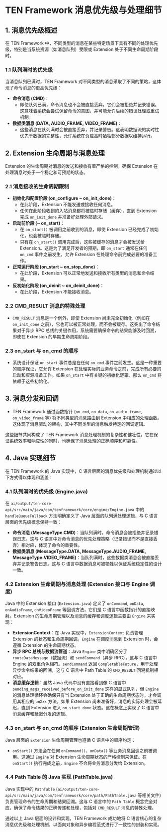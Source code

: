 # TEN Framework 消息优先级与处理细节

## 1. 消息优先级概述

在 TEN Framework 中，不同类型的消息在某些特定场景下具有不同的处理优先级，特别是当系统资源（如消息队列）受限或 Extension 处于不同生命周期阶段时。

### 1.1 队列满时的优先级

当消息队列已满时，TEN Framework 对不同类型的消息采取了不同的策略，这体现了命令消息的更高优先级：

- **命令消息 (CMD)**：
  - 即使队列已满，命令消息也不会被直接丢弃。它们会被拒绝并记录错误。这意味着系统会尝试保留命令的意图，并可能允许后续的错误处理或重试机制。
- **数据类消息 (DATA, AUDIO_FRAME, VIDEO_FRAME)**：
  - 这些消息在队列满时会被直接丢弃，并记录警告。这表明数据流的实时性优先于数据的完整性，允许系统在负载高时牺牲部分数据以维持运行。

## 2. Extension 生命周期与消息处理

Extension 的生命周期对消息的发送和接收有着严格的控制，确保 Extension 在处理消息时处于一个稳定和可预期的状态。

### 2.1 消息接收的生命周期限制

- **初始化和配置阶段 (on_configure ~ on_init_done)**：
  - 在此阶段，Extension 不能发送或接收任何消息。
  - 任何在此阶段收到的入站消息都将被临时存储（缓存），直到 Extension 完成 `on_init_done` 并准备好处理外部请求。
- **启动前阶段 (~ on_start)**：
  - 在 `on_start()` 被调用之前收到的消息，即使 Extension 已经完成了初始化，也会被临时存储。
  - 只有在 `on_start()` 调用完成后，这些被缓存的消息才会被发送给 Extension。这是为了满足开发者的预期，即 `on_start` 通常在任何 `on_cmd` 事件之前发生，允许 Extension 在处理命令前完成必要的准备工作。
- **正常运行阶段 (on_start ~ on_stop_done)**：
  - 在此阶段，Extension 可以正常地发送和接收所有类型的消息和命令结果。
- **反初始化阶段 (on_deinit ~ on_deinit_done)**：
  - 在此阶段，Extension 不能接收消息。

### 2.2 CMD_RESULT 消息的特殊处理

- `CMD_RESULT` 消息是一个例外，即使 Extension 尚未完全初始化（例如在 `on_init_done` 之前），它也可以被正常处理，而不会被缓存。这突出了命令结果对于异步 RPC 总线的关键作用，系统需要确保命令的结果能够及时回溯，即使在 Extension 的早期生命周期阶段。

### 2.3 on_start 与 on_cmd 的顺序

- 系统设计保证 `on_start` 事件总是在任何 `on_cmd` 事件之前发生。这是一种重要的顺序保证，它允许 Extension 在处理实际的业务命令之前，完成所有必要的启动和资源准备工作。如果 `on_start` 中有关键的初始化逻辑，那么 `on_cmd` 将依赖于这些初始化。

## 3. 消息分发和回调

- TEN Framework 通过函数指针 (`on_cmd`, `on_data`, `on_audio_frame`, `on_video_frame` 等) 将不同类型的消息路由到 Extension 中相应的处理函数。这体现了消息驱动的架构，其中不同类型的消息触发特定的回调逻辑。

这些细节共同构成了 TEN Framework 消息处理机制的复杂性和健壮性，它在保证系统效率和响应性的同时，也确保了消息处理的正确顺序和可靠性。

## 4. Java 实现细节

在 TEN Framework 的 Java 实现中，C 语言层面的消息优先级和处理机制通过以下方式得以体现和涵盖：

### 4.1 队列满时的优先级 (Engine.java)

在 `ai/output/ten-core-api/src/main/java/com/tenframework/core/engine/Engine.java` 中的 `handleQueueFullback` 方法明确定义了 Java 层面的队列满处理逻辑，与 C 语言层面的优先级概念保持一致：

- **命令消息 (MessageType.CMD)**：当队列满时，命令消息会被拒绝并记录错误日志。这与 C 语言中对命令消息的优先处理策略（记录错误而不是直接丢弃）相对应，体现了命令的重要性。
- **数据类消息 (MessageType.DATA, MessageType.AUDIO_FRAME, MessageType.VIDEO_FRAME)**：当队列满时，这些数据类消息会被直接丢弃并记录警告日志。这与 C 语言中数据消息可被牺牲以保证系统稳定性的设计一致。

### 4.2 Extension 生命周期与消息处理 (Extension 接口与 Engine 调度)

Java 中的 Extension 接口 (`Extension.java`) 定义了 `onCommand`, `onData`, `onAudioFrame`, `onVideoFrame` 等回调方法，它们是 C 语言中函数指针的直接映射。Extension 的生命周期管理以及消息的缓存和调度逻辑主要由 `Engine` 来实现：

- **ExtensionContext**：在 Java 实现中，`ExtensionContext` 负责管理 Extension 的状态和生命周期回调。`Engine` 在调度消息到 Extension 时，会遵循 Extension 的生命周期状态。
- **异步 RPC 总线与数据流管道**：Java `Engine` 类中明确区分了 `routeDataMessage`（数据流）和 `sendCommand`（异步 RPC），这与 C 语言中 Engine 的双重角色相符。`sendCommand` 返回 `CompletableFuture`，用于处理异步命令结果的回溯，这与 C 语言中 Path Table 的 `CMD_RESULT` 回溯机制相对应。
- **消息缓存逻辑**：虽然 Java 代码中没有直接看到像 C 语言中 `pending_msgs_received_before_on_init_done` 这样的显式队列，但 `Engine` 的消息处理循环会确保只有当 Extension 处于正确的生命周期状态时，才会调用其相应的 `onXxx` 方法。如果 Extension 尚未准备好，消息的实际处理会被延迟，直到 Extension 进入 `on_start_done` 状态。这在概念上实现了 C 语言中消息缓存和延迟分发的逻辑。

### 4.3 on_start 与 on_cmd 的顺序 (Extension 生命周期管理)

Java 层面的 `Extension` 生命周期管理也遵循 C 语言中的顺序约定：

- `onStart()` 方法会在任何 `onCommand()`、`onData()` 等业务消息回调之前被调用。这通过 `Engine` 对 Extension 生命周期状态的严格控制来保证。在 `onStart()` 执行完成之前，`Engine` 不会将业务消息分发给 Extension。

### 4.4 Path Table 的 Java 实现 (PathTable.java)

Java 实现中的 `PathTable` (`ai/output/ten-core-api/src/main/java/com/tenframework/core/path/PathTable.java` 等相关文件) 负责管理命令的生命周期和结果回溯。这与 C 语言中的 `Path Table` 概念完全对应，确保了命令结果的正确传递和处理，包括对 `CMD_RESULT` 消息的特殊处理。

通过以上 Java 层面的设计和实现，TEN Framework 成功地将 C 语言核心的复杂消息优先级和处理机制，以面向对象和异步编程范式进行了一致性的封装和实现。
